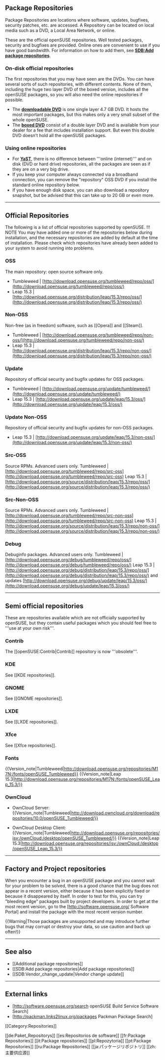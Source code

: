 <!-- https://en.opensuse.org/Package_repositories -->

## Package Repositories

Package Repositories are locations where software, updates, bugfixes, security patches, etc. are accessed. A Repository can be located on local media such as a DVD, a Local Area Network, or online.

These are the official openSUSE repositories. Well tested packages, security and bugfixes are provided. Online ones are convenient to use if you have good bandwidth. For information on how to add them, see **[SDB:Add package repositories](https://en.opensuse.org/SDB:Add_package_repositories)**.

### On-disk official repositories
The first repositories that you may have seen are the DVDs. You can have several sorts of such repositories, with different contents. None of them, including the huge two layer DVD of the boxed version, includes all the openSUSE packages, so you will also need the online repositories if possible.

- The **[downloadable DVD](https://en.opensuse.org/SDB:Download_help)** is one single layer 4.7 GB DVD. It hosts the most important packages, but this makes only a very small subset of the whole openSUSE.
- The **[boxed DVD](https://en.opensuse.org/Buy_openSUSE)** consist of a double layer DVD and is available from your dealer for a fee that includes installation support. But even this double DVD doesn't hold all the openSUSE packages.

### Using online repositories
- For **[YaST](https://en.opensuse.org/Portal:YaST)**, there is no difference between '''online (internet)''' and on disk (DVD or hard drive) repositories, all the packages are seen as if they are on a very big drive.
- If you keep your computer always connected via a broadband connection, you can remove the "repository" OSS DVD if you install the standard online repository below.
- If you have enough disk space, you can also download a repository snapshot, but be advised that this can take up to 20 GB or even more.

---

## Official Repositories
The following is a list of official repositories supported by openSUSE.
!!! NOTE
    You may have added one or more of the repositories below during installation, and the necessary repositories are added by default at the time of installation. Please check which repositories have already been added to your system to avoid running into problems.

### OSS
The main repository: open source software only.

- Tumbleweed | [http://download.opensuse.org/tumbleweed/repo/oss/](http://download.opensuse.org/tumbleweed/repo/oss/)
- Leap 15.3 | [http://download.opensuse.org/distribution/leap/15.3/repo/oss/](http://download.opensuse.org/distribution/leap/15.3/repo/oss/)

### Non-OSS
Non-free (as in freedom) software, such as [[Opera]] and [[Steam]].

- Tumbleweed | [http://download.opensuse.org/tumbleweed/repo/non-oss/](http://download.opensuse.org/tumbleweed/repo/non-oss/)
- Leap 15.3 | [http://download.opensuse.org/distribution/leap/15.3/repo/non-oss/](http://download.opensuse.org/distribution/leap/15.3/repo/non-oss/)

### Update
Repository of official security and bugfix updates for OSS packages.

- Tumbleweed | [http://download.opensuse.org/update/tumbleweed/](http://download.opensuse.org/update/tumbleweed/)
- Leap 15.3 | [http://download.opensuse.org/update/leap/15.3/oss/](http://download.opensuse.org/update/leap/15.3/oss/)

### Update Non-OSS
Repository of official security and bugfix updates for non-OSS packages.

- Leap 15.3 | [http://download.opensuse.org/update/leap/15.3/non-oss/](http://download.opensuse.org/update/leap/15.3/non-oss/)

### Src-OSS
Source RPMs. Advanced users only.
Tumbleweed | [http://download.opensuse.org/tumbleweed/repo/src-oss](http://download.opensuse.org/tumbleweed/repo/src-oss)
Leap 15.3 | [http://download.opensuse.org/source/distribution/leap/15.3/repo/oss/](http://download.opensuse.org/source/distribution/leap/15.3/repo/oss/)

### Src-Non-OSS
Source RPMs. Advanced users only.
Tumbleweed | [http://download.opensuse.org/tumbleweed/repo/src-non-oss](http://download.opensuse.org/tumbleweed/repo/src-non-oss)
Leap 15.3 | [http://download.opensuse.org/source/distribution/leap/15.3/repo/non-oss/](http://download.opensuse.org/source/distribution/leap/15.3/repo/non-oss/)

### Debug
Debuginfo packages. Advanced users only.
Tumbleweed | [http://download.opensuse.org/debug/tumbleweed/repo/oss/](http://download.opensuse.org/debug/tumbleweed/repo/oss/)
Leap 15.3 | [http://download.opensuse.org/debug/distribution/leap/15.3/repo/oss/](http://download.opensuse.org/debug/distribution/leap/15.3/repo/oss/) and updates [http://download.opensuse.org/debug/update/leap/15.3/oss/](http://download.opensuse.org/debug/update/leap/15.3/oss/)

---

## Semi official repositories
These are repositories available which are not officially supported by openSUSE, but they contain useful packages which you should feel free to '''use at your own risk'''.

### Contrib
The [[openSUSE:Contrib|Contrib]] repository is now '''obsolete'''.

### KDE
See [[KDE repositories]].

### GNOME
See [[GNOME repositories]].

### LXDE
See [[LXDE repositories]].

### Xfce
See [[Xfce repositories]].

### Fonts
{{Version_note|Tumbleweed|http://download.opensuse.org/repositories/M17N:/fonts/openSUSE_Tumbleweed}}
{{Version_note|Leap 15.3|http://download.opensuse.org/repositories/M17N:/fonts/openSUSE_Leap_15.3/}}

### OwnCloud
- OwnCloud Server:
{{Version_note|Tumbleweed|http://download.owncloud.org/download/repositories/10.0/openSUSE_Tumbleweed/}}


- OwnCloud Desktop Client:
{{Version_note|Tumbleweed|http://download.opensuse.org/repositories/isv:/ownCloud:/desktop/openSUSE_Tumbleweed/}}
{{Version_note|Leap 15.3|http://download.opensuse.org/repositories/isv:/ownCloud:/desktop/openSUSE_Leap_15.3/}}

---

## Factory and Project repositories
When you encounter a bug in an openSUSE package and you cannot wait for your problem to be solved, there is a good chance that the bug does not appear in a recent version, either because it has been explicitly fixed or because it disappeared by itself. In order to test for this, you can try "bleeding edge" packages built by project developers. In order to get at the most recent version, go to the [http://software.opensuse.org/ Software Portal] and install the package with the most recent version number.

{{Warning|Those packages are unsupported and may introduce further bugs that may corrupt or destroy your data, so use caution and back up often!}}

---

## See also
- [[Additional package repositories]]
- [[SDB:Add package repositories|Add package repositories]]
- [[SDB:Vendor_change_update|Vendor change update]]

---

## External links
- [http://software.opensuse.org/search openSUSE Build Service Software Search]
- [http://packman.links2linux.org/packages Packman Package Search]

[[Category:Repositories]]

[[de:Paket_Repositorys]]
[[es:Repositorios de software]]
[[fr:Package Repositories]]
[[it:Package repositories]]
[[pl:Repozytoria]]
[[pt:Package Repositories]]
[[ru:Package Repositories]]
[[ja:パッケージリポジトリ]]
[[zh:主要供应源]]
